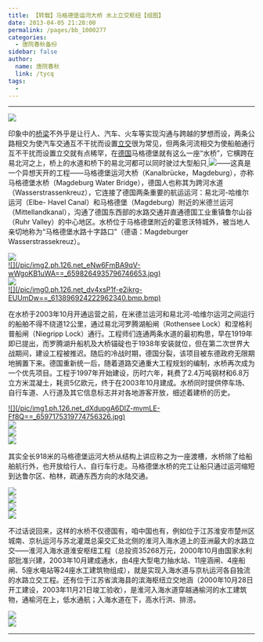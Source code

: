 ```yaml
---
title: 【转载】马格德堡运河大桥 水上立交枢纽【组图】
date: 2013-04-05 21:28:00
permalink: /pages/bb_1000277
categories: 
  - 唐院春秋备份
sidebar: false
author: 
  name: 唐院春秋
  link: /tycq
tags: 
  - 
---
```


* * *

  

[
![](/pic/img2.ph.126.net_EDZRMecmtLMkSXEjKZDrdw==_2698500601742918000.jpg)](http://a4367007.blog.163.com/blog/static/53124422201333161167/)

  
印象中的[桥梁](http://a4367007.blog.163.com/blog/#m=0&t=1&c=fks_087071083083087071087080086095081085080065080082084065)不外乎是让行人、汽车、火车等实现沟通与跨越的梦想而设，两条公路相交为使汽车交通互不干扰而设置[立交](http://a4367007.blog.163.com/blog/static/53124422201010142129195/)很为常见，但两条河流相交为使船舶通行互不干扰而设置立交就有点稀罕，在[德国](http://a4367007.blog.163.com/blog/static/5312442220132169224672/)马格德堡就有这么一座“水桥”，它横跨在易北河之上，桥上的水道和桥下的易北河都可以同时驶过大型船只[
![](http://upload.wikimedia.org/wikipedia/commons/d/da/DPAG_2005_100_Jahre_Mittellandkanal.jpg)](http://a4367007.blog.163.com/blog/static/53124422201312191735230/)——这真是一个异想天开的工程——马格德堡运河大桥（Kanalbrücke，Magdeburg），亦称马格德堡水桥（Magdeburg
Water Bridge），德国人也称其为跨河水道（Wasserstrassenkreuz），它连接了德国两条重要的航运运河：易北河-哈维尔运河（Elbe-
Havel
Canal）和马格德堡（Magdeburg）附近的米德兰运河（Mittellandkanal），沟通了德国东西部的水路交通并直通德国工业重镇鲁尔山谷（Ruhr
Valley）的中心地区。水桥位于马格德堡附近的霍恩沃特城外，被当地人亲切地称为“马格德堡水路十字路口”（德语：Magdeburger
Wasserstrassekreuz）。

[
![](/pic/img2.ph.126.net_Xw3NQXJErpz6N403Yw8l9Q==_6598251741657213842.jpg)](http://a4367007.blog.163.com/blog/static/53124422201333161167/)  
[ ![](/pic/img2.ph.126.net_eNw6FmBA9qV-
wWgoKB1uWA==_6598264935796746653.jpg)](http://a4367007.blog.163.com/blog/static/531244222012102085458752/)  
[
![](/pic/img2.ph.126.net_XH4lwAzDIrHlj9K-n3uB2g==_2551852138876777403.jpg)](http://a4367007.blog.163.com/blog/static/53124422201333161167/)  
[ ![](/pic/img0.ph.126.net_dv4xsP1f-e2ikrg-
EUUmDw==_613896924222962340.bmp.bmp)](http://a4367007.blog.163.com/blog/static/53124422201312191735230/)

在水桥于2003年10月开通运营之前，在米德兰运河和易北河-哈维尔运河之间运行的船舶不得不绕道12公里，通过易北河罗腾湖船闸（Rothensee
Lock）和涅格利普船闸（Niegripp
Lock）通行。工程师们连通两条水道的最初构思，早在1919年即已提出，而罗腾湖升船机及大桥锚碇也于1938年安装就位，但在第二次世界大战期间，建设工程被推迟。随后的冷战时期，德国分裂，该项目被东德政府无限期地搁置下来。德国重新统一后，随着道路交通重大工程规划的编制，水桥再次成为一个优先项目。工程于1997年开始建设，历时六年，耗费了2.4万吨钢材和6.8万立方米混凝土，耗资5亿欧元，终于在2003年10月建成。水桥同时提供停车场、自行车道、人行道及其它信息标志并对各地游客开放，细述着建桥的历史。

[ ![](/pic/img1.ph.126.net_dXdupgA6DIZ-mvmLE-
Ff8Q==_6597175319774756326.jpg)](http://a4367007.blog.163.com/blog/static/53124422201333161167/)  
[
![](/pic/img2.ph.126.net_n3QwEJi8z2jMQjoCK8KaIQ==_6597949375959798938.jpg)](http://a4367007.blog.163.com/blog/static/531244222012102085458752/)  
[
![](/pic/img0.ph.126.net_dDWkOXQGbWl1tN3nhaEtMg==_1649724838518553584.jpg)](http://a4367007.blog.163.com/blog/static/53124422201333161167/)  
[
![](/pic/img0.ph.126.net_WIoHBPq3UHKrZgjE_Mm3Nw==_2617435808450357598.jpg)](http://a4367007.blog.163.com/blog/static/53124422201312191735230/)

其实全长918米的马格德堡运河大桥从结构上讲应称之为一座渡槽，水桥除了给船舶航行外，也开放给行人、自行车行走。马格德堡水桥的完工让船只通过运河缩短到达鲁尔区、柏林，疏通东西方向的水陆交通。

[
![](/pic/img2.ph.126.net_cEdaEHZHwtL_JXHZf8E-eQ==_2527082340926248790.jpg)](http://a4367007.blog.163.com/blog/static/53124422201333161167/)  
[
![](/pic/img0.ph.126.net_DobwlMyFejHDoqvT_So76w==_1563874970622384063.jpg)](http://a4367007.blog.163.com/blog/static/531244222012102085458752/)  
[
![](/pic/img4.cache.netease.com_photo_0001_2011-05-27_900x600_75266CSL05RQ0001.jpg)](http://a4367007.blog.163.com/blog/static/53124422201333161167/)  
[
![](/pic/img3.cache.netease.com_photo_0001_2011-05-27_900x600_75266CT005RQ0001.jpg)](http://a4367007.blog.163.com/blog/static/53124422201312191735230/)

不过话说回来，这样的水桥不仅德国有，咱中国也有，例如位于江苏淮安市楚州区城南、京杭运河与苏北灌溉总渠交汇处北侧的淮河入海水道上的亚洲最大的水路立交——淮河入海水道淮安枢纽工程（总投资35268万元，2000年10月由国家水利部批准兴建，2003年10月建成通水，由4座大型电力抽水站、11座涵闸、4座船闸、5座水电站等24座水工建筑物组成），就是实现入海水道与京杭运河各自独流的水路立交工程。还有位于江苏省滨海县的滨海枢纽立交地涵（2000年10月28日开工建设，2003年11月21日竣工验收），是淮河入海水道穿越通榆河的水工建筑物，通榆河在上，低水通航；入海水道在下，高水行洪、排涝。

[
![](/pic/old.zgjzy.org_lbjsjk_content_2006_2006054_zp3372.jpg)](http://a4367007.blog.163.com/blog/static/53124422201333161167/)  
[
![](/pic/old.zgjzy.org_lbjsjk_content_2006_2006054_zp3368.jpg)](http://a4367007.blog.163.com/blog/static/531244222012102085458752/)

* * *